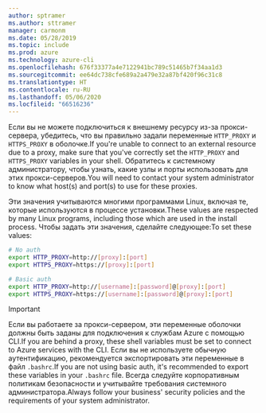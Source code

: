 ```yaml
---
author: sptramer
ms.author: sttramer
manager: carmonm
ms.date: 05/28/2019
ms.topic: include
ms.prod: azure
ms.technology: azure-cli
ms.openlocfilehash: 676f33377a4e7122941bc789c51465b7f34aa1d3
ms.sourcegitcommit: ee64dc738cfe689a2a479e32a87bf420f96c31c8
ms.translationtype: HT
ms.contentlocale: ru-RU
ms.lasthandoff: 05/06/2020
ms.locfileid: "66516236"
---
```

<span data-ttu-id="5793c-101">Если вы не можете подключиться к внешнему ресурсу из-за прокси-сервера, убедитесь, что вы правильно задали переменные `HTTP_PROXY` и `HTTPS_PROXY` в оболочке.</span><span class="sxs-lookup"><span data-stu-id="5793c-101">If you're unable to connect to an external resource due to a proxy, make sure that you've correctly set the `HTTP_PROXY` and `HTTPS_PROXY` variables in your shell.</span></span> <span data-ttu-id="5793c-102">Обратитесь к системному администратору, чтобы узнать, какие узлы и порты использовать для этих прокси-серверов.</span><span class="sxs-lookup"><span data-stu-id="5793c-102">You will need to contact your system administrator to know what host(s) and port(s) to use for these proxies.</span></span>

<span data-ttu-id="5793c-103">Эти значения учитываются многими программами Linux, включая те, которые используются в процессе установки.</span><span class="sxs-lookup"><span data-stu-id="5793c-103">These values are respected by many Linux programs, including those which are used in the install process.</span></span> <span data-ttu-id="5793c-104">Чтобы задать эти значения, сделайте следующее:</span><span class="sxs-lookup"><span data-stu-id="5793c-104">To set these values:</span></span>

```bash
# No auth
export HTTP_PROXY=http://[proxy]:[port]
export HTTPS_PROXY=https://[proxy]:[port]

# Basic auth
export HTTP_PROXY=http://[username]:[password]@[proxy]:[port]
export HTTPS_PROXY=https://[username]:[password]@[proxy]:[port]
```

> [!IMPORTANT]
> <span data-ttu-id="5793c-105">Если вы работаете за прокси-сервером, эти переменные оболочки должны быть заданы для подключения к службам Azure с помощью CLI.</span><span class="sxs-lookup"><span data-stu-id="5793c-105">If you are behind a proxy, these shell variables must be set to connect to Azure services with the CLI.</span></span>
> <span data-ttu-id="5793c-106">Если вы не используете обычную аутентификацию, рекомендуется экспортировать эти переменные в файл `.bashrc`.</span><span class="sxs-lookup"><span data-stu-id="5793c-106">If you are not using basic auth, it's recommended to export these variables in your `.bashrc` file.</span></span>
> <span data-ttu-id="5793c-107">Всегда следуйте корпоративным политикам безопасности и учитывайте требования системного администратора.</span><span class="sxs-lookup"><span data-stu-id="5793c-107">Always follow your business' security policies and the requirements of your system administrator.</span></span>
